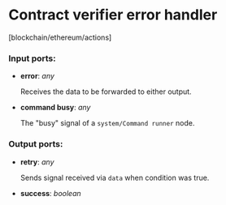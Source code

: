 # Contract verifier error handler

[blockchain/ethereum/actions]

### Input ports:

* __error__: _any_

    Receives the data to be forwarded to either output.



* __command busy__: _any_

    The "busy" signal of a `system/Command runner` node.



### Output ports:

* __retry__: _any_

    Sends signal received via `data` when condition was true.



* __success__: _boolean_



